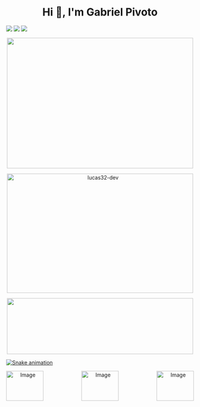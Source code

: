 <h1 align="center">Hi 👋, I'm Gabriel Pivoto</h1>
<p align="left">
<a href="https://www.linkedin.com/in/gabriel-pivoto-252027227/"><img src="https://img.shields.io/badge/LinkedIn-0077B5?style=for-the-badge&logo=linkedin&logoColor=white" /></a>
<a href="https://t.me/PivotoGabriel"><img src="https://img.shields.io/badge/Telegram-2CA5E0?style=for-the-badge&logo=telegram&logoColor=white" /></a>
<a href="mailto: gabrielspivoto@gmail.com">
<img src="https://img.shields.io/badge/Gmail-D14836?style=for-the-badge&logo=gmail&logoColor=white" />
</p>


<div align="center">
  <a href="https://github.com/gabriel-pivoto">
  
  <img height="350em" width="500em" align="center" src="https://github-readme-stats.vercel.app/api?username=gabriel-pivoto&show_icons=true&theme=dark&include_all_commits=true&count_private=true"/>

  <img  height="320em" width="500em"  align="center" src="https://github-readme-streak-stats.herokuapp.com/?user=gabriel-pivoto&theme=dark" alt="lucas32-dev" /></p>
  
  <img height="150em" width="500em"  align="center" src="https://github-readme-stats.vercel.app/api/top-langs/?username=gabriel-pivoto&layout=compact&langs_count=7&theme=dark"/>
</div>


  

![Snake animation](https://github.com/gabriel-pivoto/gabriel-pivoto/blob/output/github-contribution-grid-snake.svg)

<div align="center" style = "display: flex; justify-content: space-between; align-items: center;" >
<img src="https://user-images.githubusercontent.com/101808175/159580485-01e83ab9-f223-40ae-9599-ff5271d734b5.gif" alt="Image" height="80" width="100" >
<img src="https://user-images.githubusercontent.com/80757612/219874965-062cb734-3a6f-4b49-92af-67c2f53f9626.gif" alt="Image" height="80" width="100">
<img src="https://user-images.githubusercontent.com/80757612/219874286-ee42726c-9e48-4ec4-83b8-b18d7d7f6b59.png" alt="Image" height="80" width="100">


</div>
